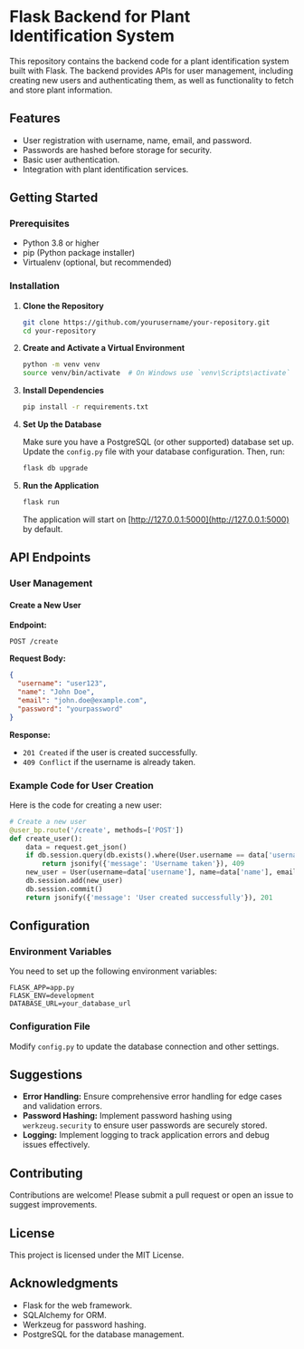 # Flask Backend for Plant Identification System

This repository contains the backend code for a plant identification system built with Flask. The backend provides APIs for user management, including creating new users and authenticating them, as well as functionality to fetch and store plant information.

## Features

- User registration with username, name, email, and password.
- Passwords are hashed before storage for security.
- Basic user authentication.
- Integration with plant identification services.

## Getting Started

### Prerequisites

- Python 3.8 or higher
- pip (Python package installer)
- Virtualenv (optional, but recommended)

### Installation

1. **Clone the Repository**

   ```bash
   git clone https://github.com/yourusername/your-repository.git
   cd your-repository
   ```

2. **Create and Activate a Virtual Environment**

   ```bash
   python -m venv venv
   source venv/bin/activate  # On Windows use `venv\Scripts\activate`
   ```

3. **Install Dependencies**

   ```bash
   pip install -r requirements.txt
   ```

4. **Set Up the Database**

   Make sure you have a PostgreSQL (or other supported) database set up. Update the `config.py` file with your database configuration. Then, run:

   ```bash
   flask db upgrade
   ```

5. **Run the Application**

   ```bash
   flask run
   ```

   The application will start on [http://127.0.0.1:5000](http://127.0.0.1:5000) by default.

## API Endpoints

### User Management

#### Create a New User

**Endpoint:**

```http
POST /create
```

**Request Body:**

```json
{
  "username": "user123",
  "name": "John Doe",
  "email": "john.doe@example.com",
  "password": "yourpassword"
}
```

**Response:**

- `201 Created` if the user is created successfully.
- `409 Conflict` if the username is already taken.

### Example Code for User Creation

Here is the code for creating a new user:

```python
# Create a new user
@user_bp.route('/create', methods=['POST'])
def create_user():
    data = request.get_json()
    if db.session.query(db.exists().where(User.username == data['username'])).scalar():
        return jsonify({'message': 'Username taken'}), 409
    new_user = User(username=data['username'], name=data['name'], email=data['email'], password=data['password'])
    db.session.add(new_user)
    db.session.commit()
    return jsonify({'message': 'User created successfully'}), 201
```

## Configuration

### Environment Variables

You need to set up the following environment variables:

```plaintext
FLASK_APP=app.py
FLASK_ENV=development
DATABASE_URL=your_database_url
```

### Configuration File

Modify `config.py` to update the database connection and other settings.

## Suggestions

- **Error Handling:** Ensure comprehensive error handling for edge cases and validation errors.
- **Password Hashing:** Implement password hashing using `werkzeug.security` to ensure user passwords are securely stored.
- **Logging:** Implement logging to track application errors and debug issues effectively.

## Contributing

Contributions are welcome! Please submit a pull request or open an issue to suggest improvements.

## License

This project is licensed under the MIT License.

## Acknowledgments

- Flask for the web framework.
- SQLAlchemy for ORM.
- Werkzeug for password hashing.
- PostgreSQL for the database management.
